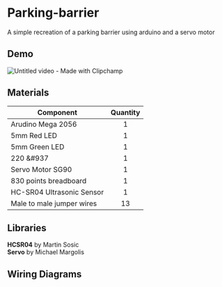 # Parking-barrier
A simple recreation of a parking barrier using arduino and a servo motor 


## Demo 
![Untitled video - Made with Clipchamp](https://github.com/user-attachments/assets/3863b548-03e7-43d1-8cb4-f7aa99f57710)


## Materials 
| Component | Quantity |
|-----------|:--------:|
|Arudino Mega 2056 | 1|
|5mm Red LED       | 1|
|5mm Green LED     | 1|
|220 &#937         | 1|
|Servo Motor SG90  | 1|
|830 points breadboard     | 1|
|HC-SR04 Ultrasonic Sensor | 1|
|Male to male jumper wires |13|


## Libraries 
**HCSR04** by Martin Sosic   
**Servo** by Michael Margolis 

## Wiring Diagrams



